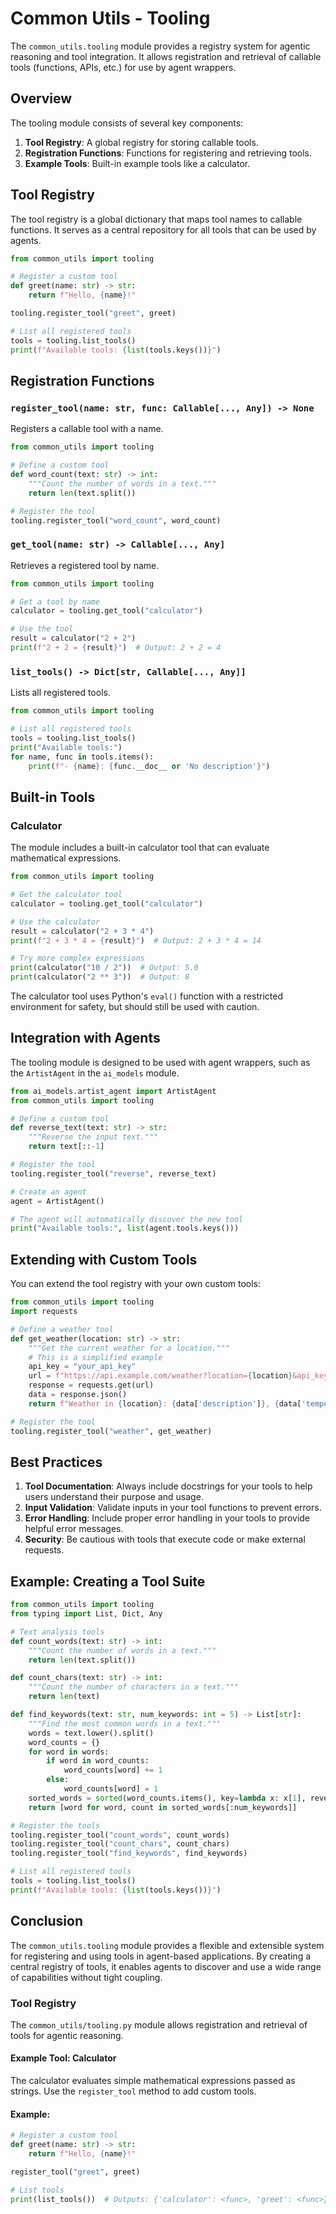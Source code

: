 # Common Utils - Tooling

The `common_utils.tooling` module provides a registry system for agentic reasoning and tool integration. It allows registration and retrieval of callable tools (functions, APIs, etc.) for use by agent wrappers.

## Overview

The tooling module consists of several key components:

1. **Tool Registry**: A global registry for storing callable tools.
2. **Registration Functions**: Functions for registering and retrieving tools.
3. **Example Tools**: Built-in example tools like a calculator.

## Tool Registry

The tool registry is a global dictionary that maps tool names to callable functions. It serves as a central repository for all tools that can be used by agents.

```python
from common_utils import tooling

# Register a custom tool
def greet(name: str) -> str:
    return f"Hello, {name}!"

tooling.register_tool("greet", greet)

# List all registered tools
tools = tooling.list_tools()
print(f"Available tools: {list(tools.keys())}")
```

## Registration Functions

### `register_tool(name: str, func: Callable[..., Any]) -> None`

Registers a callable tool with a name.

```python
from common_utils import tooling

# Define a custom tool
def word_count(text: str) -> int:
    """Count the number of words in a text."""
    return len(text.split())

# Register the tool
tooling.register_tool("word_count", word_count)
```

### `get_tool(name: str) -> Callable[..., Any]`

Retrieves a registered tool by name.

```python
from common_utils import tooling

# Get a tool by name
calculator = tooling.get_tool("calculator")

# Use the tool
result = calculator("2 + 2")
print(f"2 + 2 = {result}")  # Output: 2 + 2 = 4
```

### `list_tools() -> Dict[str, Callable[..., Any]]`

Lists all registered tools.

```python
from common_utils import tooling

# List all registered tools
tools = tooling.list_tools()
print("Available tools:")
for name, func in tools.items():
    print(f"- {name}: {func.__doc__ or 'No description'}")
```

## Built-in Tools

### Calculator

The module includes a built-in calculator tool that can evaluate mathematical expressions.

```python
from common_utils import tooling

# Get the calculator tool
calculator = tooling.get_tool("calculator")

# Use the calculator
result = calculator("2 + 3 * 4")
print(f"2 + 3 * 4 = {result}")  # Output: 2 + 3 * 4 = 14

# Try more complex expressions
print(calculator("10 / 2"))  # Output: 5.0
print(calculator("2 ** 3"))  # Output: 8
```

The calculator tool uses Python's `eval()` function with a restricted environment for safety, but should still be used with caution.

## Integration with Agents

The tooling module is designed to be used with agent wrappers, such as the `ArtistAgent` in the `ai_models` module.

```python
from ai_models.artist_agent import ArtistAgent
from common_utils import tooling

# Define a custom tool
def reverse_text(text: str) -> str:
    """Reverse the input text."""
    return text[::-1]

# Register the tool
tooling.register_tool("reverse", reverse_text)

# Create an agent
agent = ArtistAgent()

# The agent will automatically discover the new tool
print("Available tools:", list(agent.tools.keys()))
```

## Extending with Custom Tools

You can extend the tool registry with your own custom tools:

```python
from common_utils import tooling
import requests

# Define a weather tool
def get_weather(location: str) -> str:
    """Get the current weather for a location."""
    # This is a simplified example
    api_key = "your_api_key"
    url = f"https://api.example.com/weather?location={location}&api_key={api_key}"
    response = requests.get(url)
    data = response.json()
    return f"Weather in {location}: {data['description']}, {data['temperature']}°C"

# Register the tool
tooling.register_tool("weather", get_weather)
```

## Best Practices

1. **Tool Documentation**: Always include docstrings for your tools to help users understand their purpose and usage.
2. **Input Validation**: Validate inputs in your tool functions to prevent errors.
3. **Error Handling**: Include proper error handling in your tools to provide helpful error messages.
4. **Security**: Be cautious with tools that execute code or make external requests.

## Example: Creating a Tool Suite

```python
from common_utils import tooling
from typing import List, Dict, Any

# Text analysis tools
def count_words(text: str) -> int:
    """Count the number of words in a text."""
    return len(text.split())

def count_chars(text: str) -> int:
    """Count the number of characters in a text."""
    return len(text)

def find_keywords(text: str, num_keywords: int = 5) -> List[str]:
    """Find the most common words in a text."""
    words = text.lower().split()
    word_counts = {}
    for word in words:
        if word in word_counts:
            word_counts[word] += 1
        else:
            word_counts[word] = 1
    sorted_words = sorted(word_counts.items(), key=lambda x: x[1], reverse=True)
    return [word for word, count in sorted_words[:num_keywords]]

# Register the tools
tooling.register_tool("count_words", count_words)
tooling.register_tool("count_chars", count_chars)
tooling.register_tool("find_keywords", find_keywords)

# List all registered tools
tools = tooling.list_tools()
print(f"Available tools: {list(tools.keys())}")
```

## Conclusion

The `common_utils.tooling` module provides a flexible and extensible system for registering and using tools in agent-based applications. By creating a central registry of tools, it enables agents to discover and use a wide range of capabilities without tight coupling.

### Tool Registry
The `common_utils/tooling.py` module allows registration and retrieval of tools for agentic reasoning.

#### Example Tool: Calculator
The calculator evaluates simple mathematical expressions passed as strings. Use the `register_tool` method to add custom tools.

#### Example:
```python
# Register a custom tool
def greet(name: str) -> str:
    return f"Hello, {name}!"

register_tool("greet", greet)

# List tools
print(list_tools())  # Outputs: {'calculator': <func>, 'greet': <func>}
```
